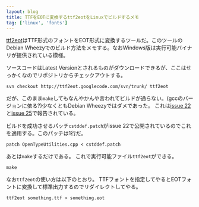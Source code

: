 ```yaml
---
layout: blog
title: TTFをEOTに変換するttf2eotをLinuxでビルドするメモ
tag: ['linux', 'fonts']
---
```




[ttf2eot](http://code.google.com/p/ttf2eot/)はTTF形式のフォントをEOT形式に変換するツールだ。このツールのDebian Wheezyでのビルド方法をメモする。なおWindows版は実行可能バイナリが提供されている模様。

ソースコードはLatest Versionとされるものがダウンロードできるが、ここはせっかくなのでリポジトリからチェックアウトする。

~~~~
svn checkout http://ttf2eot.googlecode.com/svn/trunk/ ttf2eot
~~~~

だが、このまま`make`してもなんやかんや言われてビルドが通らない。(gccのバージョンに依る?)少なくともDebian Wheezyではダメであった。
これは[issue 22](http://code.google.com/p/ttf2eot/issues/detail?id=22)と[issue 25](http://code.google.com/p/ttf2eot/issues/detail?id=25)で報告されている。

ビルドを成功させるパッチ`cstddef.patch`がissue 22で公開されているのでこれを適用する。このパッチは1行だ。

~~~~
patch OpenTypeUtilities.cpp < cstddef.patch
~~~~

あとは`make`するだけである。
これで実行可能ファイル`ttf2eot`ができる。

~~~~
make
~~~~

なお`ttf2eot`の使い方は以下のとおり。
TTFフォントを指定してやるとEOTフォントに変換して標準出力するのでリダイレクトしてやる。

~~~~
ttf2eot something.ttf > something.eot
~~~~
